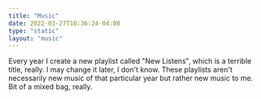 ```yaml
---
title: "Music"
date: 2022-03-27T10:36:24-04:00
type: "static"
layout: "music"
---
```


Every year I create a new playlist called "New Listens", which is a terrible title, really. I may change it later, I don't know. These playlists aren't necessarily new music of that particular year but rather new music to me. Bit of a mixed bag, really.

